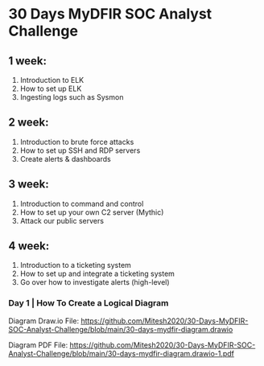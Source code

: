 # 30 Days MyDFIR SOC Analyst Challenge

## 1 week:
1. Introduction to ELK
2. How to set up ELK
3. Ingesting logs such as Sysmon

## 2 week:
1. Introduction to brute force attacks
2. How to set up SSH and  RDP servers
3. Create alerts & dashboards

## 3 week:
1. Introduction to command and control 
2. How to set up your own C2 server (Mythic)
3. Attack our public servers

## 4 week:
1. Introduction to a ticketing system
2. How to set up and integrate a ticketing system
3. Go over how to investigate alerts (high-level)

### Day 1 | How To Create a Logical Diagram
Diagram Draw.io File: https://github.com/Mitesh2020/30-Days-MyDFIR-SOC-Analyst-Challenge/blob/main/30-days-mydfir-diagram.drawio

Diagram PDF File: https://github.com/Mitesh2020/30-Days-MyDFIR-SOC-Analyst-Challenge/blob/main/30-days-mydfir-diagram.drawio-1.pdf
